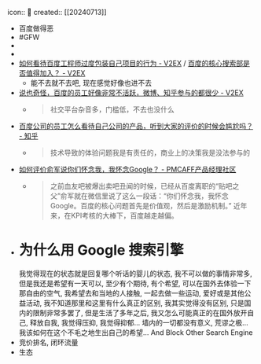 icon:: 📝
created:: [[20240713]]

- 百度做得恶
- #GFW
-
-
- [如何看待百度工程师过度包装自己项目的行为 - V2EX](https://v2ex.com/t/780520) / [百度的核心搜索部是否值得加入？ - V2EX](https://www.v2ex.com/t/441796)
  - 能不去就不去吧, 现在感觉好像也进不去
- [说也奇怪，百度的员工好像非常不活跃，微博、知乎参与的都很少 - V2EX](https://www.v2ex.com/t/201787)
  - > 社交平台杂音多，门槛低，不去也没什么
- [百度公司的员工怎么看待自己公司的产品，听到大家的评价的时候会尴尬吗？ - 知乎](https://www.zhihu.com/question/30040890)
  - > 技术导致的体验问题我是有责任的，商业上的决策我是没法参与的
- [如何评价俞军说你们怀念我，我怀念Google？ - PMCAFF产品经理社区](https://www.pmcaff.com/discuss/575888474907712)
  - > 之前血友吧被爆出卖吧丑闻的时候，已经从百度离职的“贴吧之父”俞军就在微信里说了这么一段话：“你们怀念我，我怀念Google。百度的核心问题首先是价值观，然后是激励机制。” 近年来，在KPI考核的大棒下，百度越走越偏。
- # 为什么用 Google 搜索引擎
  <!-- Why You Should Use Google Search Engine
  Absolutely, I don't necessary to say some cliches about using search engine. -->
  我觉得现在的状态就是回复哪个听话的婴儿的状态, 我不可以做的事情非常多, 但是我还是希望有一天可以, 至少有个期待, 有个希望, 可以在国外去体验一下那自由的空气, 我希望去和当地的人接触, 一起去做一些运动, 爱好或是其他公益活动, 我不知道那里和这里有什么真正的区别, 我其实觉得没有区别, 只是国内的限制非常多罢了, 但是生活了多年之后, 我又怎么可能真正的在国外放开自己, 释放自我, 我觉得压抑, 我觉得抑郁...
  墙内的一切都没有意义, 荒谬之极...
  我该如何在这个不毛之地生出自己的希望...
  And Block Other Search Engine
- 竞价排名, 闭环流量
- 生态